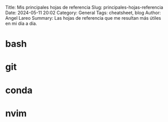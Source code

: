 Title: Mis principales hojas de referencia
Slug: principales-hojas-referencia
Date: 2024-05-11 20:02
Category: General
Tags: cheatsheet, blog
Author: Angel Lareo
Summary: Las hojas de referencia que me resultan más útiles en mi día a día.

# bash

# git

# conda

# nvim

 

